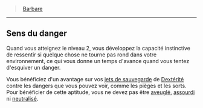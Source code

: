 ﻿---
!ClassFeatureItem
Id: barbarian_hd.md#sens-du-danger
ParentLink: barbarian_hd.md#barbare
Name: Sens du danger
ParentName: Barbare
NameLevel: 2
Attributes:
  Name: Sens du danger
  Markdown: >+
    ## <!--Name-->Sens du danger<!--/Name-->


    Quand vous atteignez le niveau 2, vous développez la capacité instinctive de ressentir si quelque chose ne tourne pas rond dans votre environnement, ce qui vous donne un temps d'avance quand vous tentez d'esquiver un danger.


    Vous bénéficiez d'un avantage sur vos [jets de sauvegarde](hd_abilities_jets_de_sauvegarde.md) de [Dextérité](hd_abilities_dexterity.md) contre les dangers que vous pouvez voir, comme les pièges et les sorts. Pour bénéficier de cette aptitude, vous ne devez pas être [aveuglé](hd_conditions_aveugle.md), [assourdi](hd_conditions_assourdi.md) ni [neutralisé](hd_conditions_neutralise.md).

AttributesDictionary: >+
  Name: Sens du danger

  Markdown: >+

    ## <!--Name-->Sens du danger<!--/Name-->





    Quand vous atteignez le niveau 2, vous développez la capacité instinctive de ressentir si quelque chose ne tourne pas rond dans votre environnement, ce qui vous donne un temps d'avance quand vous tentez d'esquiver un danger.





    Vous bénéficiez d'un avantage sur vos [jets de sauvegarde](hd_abilities_jets_de_sauvegarde.md) de [Dextérité](hd_abilities_dexterity.md) contre les dangers que vous pouvez voir, comme les pièges et les sorts. Pour bénéficier de cette aptitude, vous ne devez pas être [aveuglé](hd_conditions_aveugle.md), [assourdi](hd_conditions_assourdi.md) ni [neutralisé](hd_conditions_neutralise.md).



---
> [Barbare](hd_barbarian.md)

---

## Sens du danger

Quand vous atteignez le niveau 2, vous développez la capacité instinctive de ressentir si quelque chose ne tourne pas rond dans votre environnement, ce qui vous donne un temps d'avance quand vous tentez d'esquiver un danger.

Vous bénéficiez d'un avantage sur vos [jets de sauvegarde](hd_abilities_jets_de_sauvegarde.md) de [Dextérité](hd_abilities_dexterity.md) contre les dangers que vous pouvez voir, comme les pièges et les sorts. Pour bénéficier de cette aptitude, vous ne devez pas être [aveuglé](hd_conditions_aveugle.md), [assourdi](hd_conditions_assourdi.md) ni [neutralisé](hd_conditions_neutralise.md).

